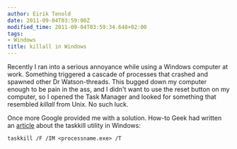 ```yaml
---
author: Eirik Tenold
date: 2011-09-04T03:59:00Z
modified_time: 2011-09-04T03:59:34.648+02:00
tags:
- Windows
title: killall in Windows
---
```


Recently I ran into a serious annoyance while using a Windows computer at work. Something triggered a 
cascade of processes that crashed and spawned other Dr Watson-threads. This bugged down my computer enough to be 
pain in the ass, and I didn't want to use the reset button on my computer, so I opened the Task Manager and 
looked for something that resembled *killall* from Unix. No such luck.

Once more Google provided me with a solution. How-to Geek had written an 
[article](http://www.howtogeek.com/howto/windows-vista/how-do-i-kill-all-the-iexploreexe-processes-at-once/) about the taskkill utility in Windows:

    taskkill /F /IM <processname.exe> /T
